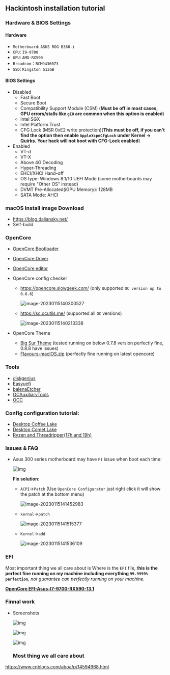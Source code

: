## Hackintosh installation tutorial

### Hardware & BIOS Settings

#### Hardware

- `Motherboard`: `ASUS ROG B360-i`
- `CPU`: `I9-9700`
- `GPU`: `AMD-RX590`
- `Broadcom`：`BCM94360Z3`
- `SSD`: `Kingston 512GB`

#### BIOS Settings

- Disabled
  - Fast Boot
  - Secure Boot
  - Compatibility Support Module (CSM) (**Must be off in most cases, GPU errors/stalls like `gIO` are common when this option is enabled**)
  - Intel SGX
  - Intel Platform Trust
  - CFG Lock (MSR 0xE2 write protection)(**This must be off, if you can't find the option then enable `AppleXcpmCfgLock` under Kernel -> Quirks. Your hack will not boot with CFG-Lock enabled**)
- Enabled
  - VT-d 
  - VT-X
  - Above 4G Decoding
  - Hyper-Threading
  - EHCI/XHCI Hand-off
  - OS type: Windows 8.1/10 UEFI Mode (some motherboards may require "Other OS" instead)
  - DVMT Pre-Allocated(iGPU Memory): 128MB
  - SATA Mode: AHCI

### macOS Install image Download

- https://blog.daliansky.net/
- Self-build

### OpenCore

- [OpenCore Bootloader](https://github.com/acidanthera/OpenCorePkg/releases)

- [OpenCore Driver](https://dortania.github.io/OpenCore-Install-Guide/ktext.html)

- [OpenCore editor](https://github.com/ic005k/OCAuxiliaryTools)

- OpenCore config checker

  - https://opencore.slowgeek.com/  (only supported `OC version up to 0.6.6`)

    ![image-20230115140300527](img/image-20230115140300527.png)

  - https://sc.ocutils.me/ (supported all `OC` versions)

    ![image-20230115140213338](img/image-20230115140213338.png)

- OpenCore Theme

  - [Big Sur Theme](https://github.com/LuckyCrack/OpenCore-Themes) (tested running on below 0.7.8 version perfectly fine, 0.8.8 have issues)
  - [Flavours-macIOS.zip](archive/Flavours-macIOS.zip) (perfectly fine running on latest opencore)

### Tools

- [diskgenius](https://www.bicfic.com/diskgenius-crack-torrent//)
- [Easyuefi](https://alist.bo.ms/d/share/software/windows/EasyUEFI.zip?sign=XIIFRV9KKd7c9CZsudLCL8fxc9Qc1NgwrZEmnp7r8HU=:0)
- [balenaEtcher](https://www.balena.io/etcher/)
- [OCAuxiliaryTools](https://github.com/ic005k/OCAuxiliaryTools)
- [OCC](https://mackie100projects.altervista.org/download/occ/?wpdmdl=811&refresh=63c36fc46bd111673752516)

### Config configuration tutorial:

- [Desktop Coffee Lake](https://dortania.github.io/OpenCore-Install-Guide/config.plist/coffee-lake.html)
- [Desktop Comet Lake](https://dortania.github.io/OpenCore-Install-Guide/config.plist/comet-lake.html)
- [Ryzen and Threadripper(17h and 19h)](https://dortania.github.io/OpenCore-Install-Guide/AMD/zen.html)

### Issues & FAQ

- Asus 300 series motherboard may have `F1` issue when boot each time:

  ![img](img/cmos-error.d7acd2cd.jpeg)

  **Fix solution**:

  - `ACPI`->`Patch` (Use `OpenCore Configurator` just right click it will show the patch at the bottom menu)

    ![image-20230115141452983](img/image-20230115141452983.png)

  - `kernal`->`patch`

    ![image-20230115141515377](img/image-20230115141515377.png)

  - `Kernel`->`add`

    ![image-20230115141536109](img/image-20230115141536109.png)

### EFI

Most important thing we all care about is Where is the  `EFI` file, t**his is the perfect fine running on my machine including everything `99.9999% perfection`**, *not guarantee can perfectly running on your machine.*

**[OpenCore EFI-Asus-I7-9700-RX590-13.1](archive/Asus-I7-9700-RX590-13.1.zip)**

### Finnal work

- Screenshots

  ![img](img/1715511-20210329232424477-584101276.png)

  ![img](img/1715511-20210329231930166-819812934.png)

  ![img](img/1715511-20210329232040695-679347285.png)

  ### Most thing we all care about

  

https://www.cnblogs.com/aboa/p/14594968.html
